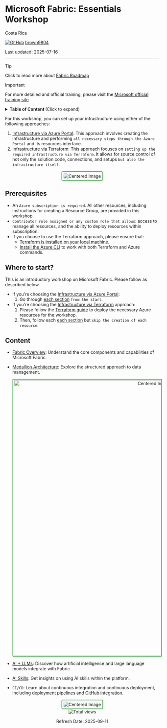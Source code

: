 # Microsoft Fabric: Essentials Workshop

Costa Rica

[![GitHub](https://img.shields.io/badge/--181717?logo=github&logoColor=ffffff)](https://github.com/)
[brown9804](https://github.com/brown9804)

Last updated: 2025-07-16

------------------------------------------

> [!TIP]
> Click to read more about [Fabric Roadmap](https://roadmap.fabric.microsoft.com/?product=administration%2Cgovernanceandsecurity)

> [!IMPORTANT]
> For more detailed and official training, please visit the [Microsoft official training site](https://learn.microsoft.com/en-us/training/)

<details>
<summary><b>Table of Content </b> (Click to expand)</summary>
  
- [Prerequisites](#prerequisites)
- [Where to start?](#where-to-start)
- [Content](#content)

</details>


For this workshop, you can set up your infrastructure using either of the following approaches:

1. [Infrastructure via Azure Portal](./AzurePortal/): This approach involves creating the infrastructure and performing `all necessary steps through the Azure Portal` and its resources interface. 
2. [Infrastructure via Terraform](./Terraform/): This approach focuses on `setting up the required infrastructure via Terraform`. It allows for source control of not only the solution code, connections, and setups `but also the infrastructure itself`.

<div align="center">
  <img src="https://github.com/user-attachments/assets/16640052-7f57-443a-9efd-30855de5e231" alt="Centered Image" style="border: 2px solid #4CAF50; border-radius: 5px; padding: 5px;"/>
</div>

## Prerequisites

- An `Azure subscription is required`. All other resources, including instructions for creating a Resource Group, are provided in this workshop.
- `Contributor role assigned or any custom role that allows`: access to manage all resources, and the ability to deploy resources within subscription.
- If you choose to use the Terraform approach, please ensure that:
    -  [Terraform is installed on your local machine](https://developer.hashicorp.com/terraform/tutorials/azure-get-started/install-cli#install-terraform).
    -  [Install the Azure CLI](https://learn.microsoft.com/en-us/cli/azure/install-azure-cli) to work with both Terraform and Azure commands.


## Where to start? 

This is an introductory workshop on Microsoft Fabric. Please follow as described below.

- If you're choosing the [Infrastructure via Azure Portal](./AzurePortal/):
    1. Go through [each section](#content) `from the start`.
- If you're choosing the [Infrastructure via Terraform](./Terraform/) approach:
    1. Please follow the [Terraform guide](https://github.com/MicrosoftCloudEssentials-LearningHub/MS-Fabric-Essentials-Workshop/blob/main/Terraform/README.md) to deploy the necessary Azure resources for the workshop.
    2. Then, follow each [each section](#content) but `skip the creation of each resource`.
       
## Content 

- [Fabric Overview](./0_Overview.md): Understand the core components and capabilities of Microsoft Fabric.
- [Medallion Architecture](./AzurePortal/1_MedallionArch/): Explore the structured approach to data management.

    <div align="center">
      <img src="https://github.com/user-attachments/assets/2c5141ea-4f3a-4054-b8bd-313efde24ff0" alt="Centered Image" style="border: 2px solid #4CAF50; border-radius: 2px; padding: 2px; width: 900px; height: auto;"/>
    </div>

- [AI + LLMs](./AzurePortal/2_AI_LLMs/): Discover how artificial intelligence and large language models integrate with Fabric.
- [AI Skills](./AzurePortal/3_AISkills.md): Get insights on using AI skills within the platform.
- `CI/CD`: Learn about continuous integration and continuous deployment, including [deployment pipelines](./AzurePortal/4_CICD/0_deployment-pipelines/) and [GitHub integration](./AzurePortal/4_CICD/1_github-integration.md).

<div align="center">
  <img src="https://github.com/user-attachments/assets/db98dd56-651e-4aa3-ba94-d1899102de4b" alt="Centered Image" style="border: 2px solid #4CAF50; border-radius: 5px; padding: 5px;"/>
</div>

<!-- START BADGE -->
<div align="center">
  <img src="https://img.shields.io/badge/Total%20views-1383-limegreen" alt="Total views">
  <p>Refresh Date: 2025-09-11</p>
</div>
<!-- END BADGE -->
